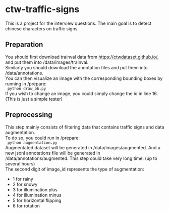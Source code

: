 # ctw-traffic-signs
This is a project for the interview questions. The main goal is to detect chinese characters on traffic signs.

## Preparation
You should first download trainval data from https://ctwdataset.github.io/, and put them into /data/images/trainval.  
Similarly you should download the annotation files and put them into /data/annotations.  
You can then visualize an image with the corresponding bounding boxes by running in /prepare:  
```  python draw_bb.py  ```  
If you wish to change an image, you could simply change the id in line 16. (This is just a simple tester)
  
## Preprocessing
This step mainly consists of filtering data that contains traffic signs and data augmentation.  
To do so, you could run in /prepare:  
```  python augmentation.py  ```  
Augmentated dataset will be generated in /data/images/augmented. And a new jsonl annotations file will be generated in /data/annotations/augmented. This step could take very long time. (up to several hours)  
The second digit of image_id represents the type of augmentation:  
- 1 for rainy
- 2 for snowy
- 3 for illumination plus
- 4 for illumination minus
- 5 for horizontal flipping
- 6 for rotation
